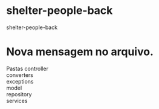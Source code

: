 # shelter-people-back
shelter-people-back

<h1>
Nova mensagem no arquivo.
</h1>

Pastas
    controller                                                           
    converters                                                           
    exceptions                                                           
    model                                                                
    repository                                                           
    services                                                             

